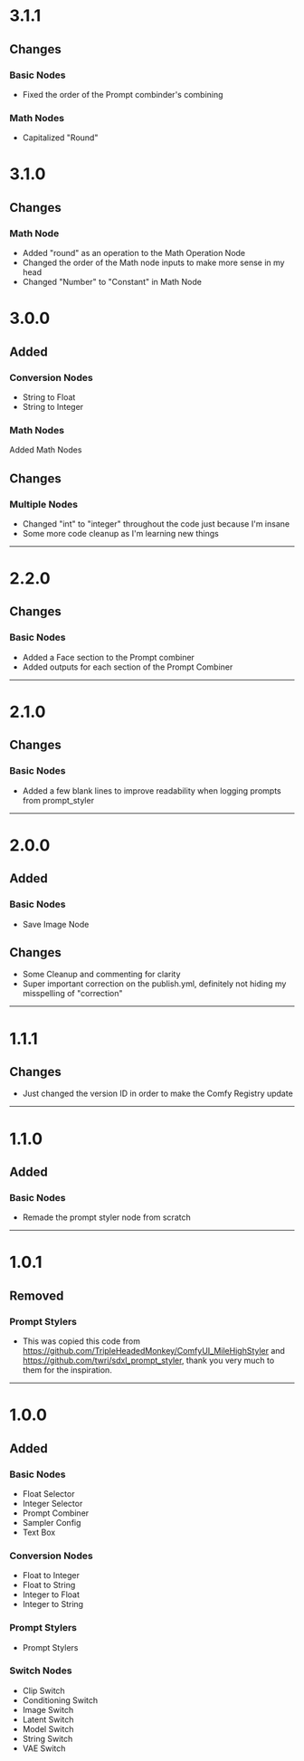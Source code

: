 # 3.1.1
## Changes
### Basic Nodes
- Fixed the order of the Prompt combinder's combining
### Math Nodes
- Capitalized "Round"
# 3.1.0
## Changes
### Math Node
- Added "round" as an operation to the Math Operation Node
- Changed the order of the Math node inputs to make more sense in my head
- Changed "Number" to "Constant" in Math Node
# 3.0.0
## Added
### Conversion Nodes
- String to Float
- String to Integer
### Math Nodes
Added Math Nodes
## Changes
### Multiple Nodes
- Changed "int" to "integer" throughout the code just because I'm insane
- Some more code cleanup as I'm learning new things
---
# 2.2.0
## Changes
### Basic Nodes
- Added a Face section to the Prompt combiner
- Added outputs for each section of the Prompt Combiner
---
# 2.1.0
## Changes
### Basic Nodes
- Added a few blank lines to improve readability when logging prompts from prompt_styler
---
# 2.0.0
## Added
### Basic Nodes
- Save Image Node
## Changes
- Some Cleanup and commenting for clarity
- Super important correction on the publish.yml, definitely not hiding my misspelling of "correction"
---
# 1.1.1
## Changes
- Just changed the version ID in order to make the Comfy Registry update
---
# 1.1.0
## Added
### Basic Nodes
- Remade the prompt styler node from scratch
---
# 1.0.1
## Removed
### Prompt Stylers
- This was copied this code from https://github.com/TripleHeadedMonkey/ComfyUI_MileHighStyler and https://github.com/twri/sdxl_prompt_styler, thank you very much to them for the inspiration.
---
# 1.0.0
## Added
### Basic Nodes
- Float Selector
- Integer Selector
- Prompt Combiner
- Sampler Config
- Text Box
### Conversion Nodes
- Float to Integer
- Float to String
- Integer to Float
- Integer to String
### Prompt Stylers
- Prompt Stylers
### Switch Nodes
- Clip Switch
- Conditioning Switch
- Image Switch
- Latent Switch
- Model Switch
- String Switch
- VAE Switch